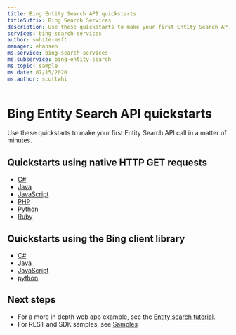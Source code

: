 ```yaml
---
title: Bing Entity Search API quickstarts
titleSuffix: Bing Search Services
description: Use these quickstarts to make your first Entity Search API call in a matter of minutes.
services: bing-search-services
author: swhite-msft
manager: ehansen
ms.service: bing-search-services
ms.subservice: bing-entity-search
ms.topic: sample
ms.date: 07/15/2020
ms.author: scottwhi
---
```


# Bing Entity Search API quickstarts

Use these quickstarts to make your first Entity Search API call in a matter of minutes.

## Quickstarts using native HTTP GET requests

- [C#](rest/csharp.md)
- [Java](rest/java.md)
- [JavaScript](rest/nodejs.md)
- [PHP](rest/php.md)
- [Python](rest/python.md)
- [Ruby](rest/ruby.md)


## Quickstarts using the Bing client library

- [C#](sdk/entity-search-client-library-csharp.md)
- [Java](sdk/entity-search-client-library-java.md)
- [JavaScript](sdk/entity-search-client-library-javascript.md)
- [python](sdk/entity-search-client-library-python.md)


## Next steps

- For a more in depth web app example, see the [Entity search tutorial](../tutorial/bing-entities-search-single-page-app.md).
- For REST and SDK samples, see [Samples](../samples.md)